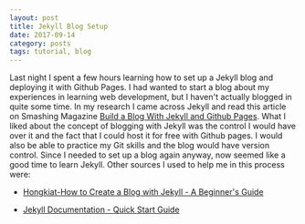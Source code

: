 ```yaml
---
layout: post
title: Jekyll Blog Setup
date: 2017-09-14
category: posts
tags: tutorial, blog
---
```


Last night I spent a few hours learning how to set up a Jekyll blog and deploying it with Github Pages. I had wanted to start a blog about my experiences in learning web development, but I haven't actually blogged in quite some time. In my research I came across Jekyll and read this article on Smashing Magazine [Build a Blog With Jekyll and Github Pages](https://www.smashingmagazine.com/2014/08/build-blog-jekyll-github-pages/). What I liked about the concept of blogging with Jekyll was the control I would have over it and the fact that I could host it for free with Github pages. I would also be able to practice my Git skills and the blog would have version control. Since I needed to set up a blog again anyway, now seemed like a good time to learn Jekyll. Other sources I used to help me in this process were: 

* [Hongkiat-How to Create a Blog with Jekyll - A Beginner's Guide](http://www.hongkiat.com/blog/blog-with-jekyll/)

* [Jekyll Documentation - Quick Start Guide](https://jekyllrb.com/docs/quickstart/)



